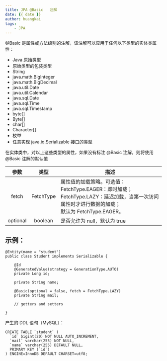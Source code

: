 ```yaml
---
title: JPA @Basic   注解
date: {{ date }}
author: huangkai
tags: 
	- JPA
---
```


@Basic 是属性或方法级别的注解，该注解可以应用于任何以下类型的实体类属性：
- Java 原始类型
- 原始类型的包装类型
- String
- java.math.BigInteger
- java.math.BigDecimal
- java.util.Date
- java.util.Calendar
- java.sql.Date
- java.sql.Time
- java.sql.Timestamp
- byte[]
- Byte[]
- char[]
- Character[]
- 枚举
- 任意实现 java.io.Serializable 接口的类型

在实体类中，对以上这些类型的属性，如果没有标注 @Basic 注解，则将使用 @Basic 注解的默认值

|参数|类型|描述|
|:---:|:---:|---|
|fetch|FetchType|属性值的加载策略。可选值：<br/>FetchType.EAGER：即时加载；<br/>FetchType.LAZY：延迟加载，当第一次访问属性时才进行数据的加载；<br/>默认为 FetchType.EAGER。|
|optional|boolean|是否允许为 null，默认为 true|

## 示例： ##

```
@Entity(name = "student")
public class Student implements Serializable {
    
    @Id
    @GeneratedValue(strategy = GenerationType.AUTO)
    private Long id;
    
    private String name;
    
    @Basic(optional = false, fetch = FetchType.LAZY)
    private String mail;
    
    // getters and setters
    
}
```

产生的 DDL 语句（MySQL）：

```
CREATE TABLE `student` (
  `id` bigint(20) NOT NULL AUTO_INCREMENT,
  `mail` varchar(255) NOT NULL,
  `name` varchar(255) DEFAULT NULL,
  PRIMARY KEY (`id`)
) ENGINE=InnoDB DEFAULT CHARSET=utf8;
```